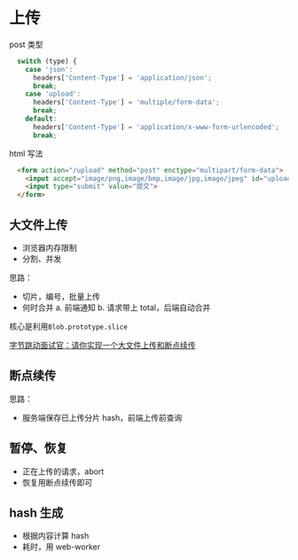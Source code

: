 # 上传

post 类型
```js
  switch (type) {
    case 'json':
      headers['Content-Type'] = 'application/json';
      break;
    case 'upload':
      headers['Content-Type'] = 'multiple/form-data';
      break;
    default:
      headers['Content-Type'] = 'application/x-www-form-urlencoded';
      break;
```

html 写法
```html
  <form action="/upload" method="post" enctype="multipart/form-data">
    <input accept="image/png,image/bmp,image/jpg,image/jpeg" id="uploadImage" name="img" type="file">
    <input type="submit" value="提交">
  </form>
```

## 大文件上传

- 浏览器内存限制
- 分割、并发

思路：
- 切片，编号，批量上传
- 何时合并 a. 前端通知 b. 请求带上 total，后端自动合并

核心是利用`Blob.prototype.slice`

[字节跳动面试官：请你实现一个大文件上传和断点续传](https://juejin.cn/post/6844904046436843527)

## 断点续传

思路：
- 服务端保存已上传分片 hash，前端上传前查询

## 暂停、恢复

- 正在上传的请求，abort
- 恢复用断点续传即可

## hash 生成

- 根据内容计算 hash 
- 耗时，用 web-worker

